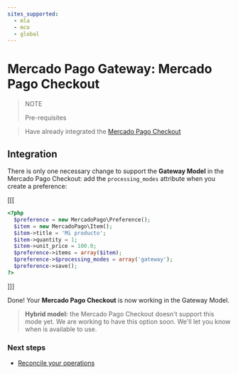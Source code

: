 ```yaml
---
sites_supported:
  - mla
  - mco
  - global
---
```


# Mercado Pago Gateway: Mercado Pago Checkout

> NOTE
>
> Pre-requisites
>

> Have already integrated the [Mercado Pago Checkout](https://www.mercadopago.com.ar/developers/en/guides/payments/web-checkout/introduction)

## Integration

There is only one necessary change to support the **Gateway Model** in the Mercado Pago Checkout: add the `processing_modes` attribute when you create a preference:

[[[
```php
<?php  
  $preference = new MercadoPago\Preference();
  $item = new MercadoPago\Item();
  $item->title = 'Mi producto';
  $item->quantity = 1;
  $item->unit_price = 100.0;
  $preference->items = array($item);
  $preference->$processing_modes = array('gateway');
  $preference->save();
?>
```
]]]

Done! Your **Mercado Pago Checkout** is now working in the Gateway Model.

> **Hybrid model:** the Mercado Pago Checkout doesn't support this mode yet. We are working to have this option soon. We'll let you know when is available to use.

### Next steps

* [Reconcile your operations](https://www.mercadopago.com.ar/developers/en/guides/gateway/general-considerations/reconciliation/)
